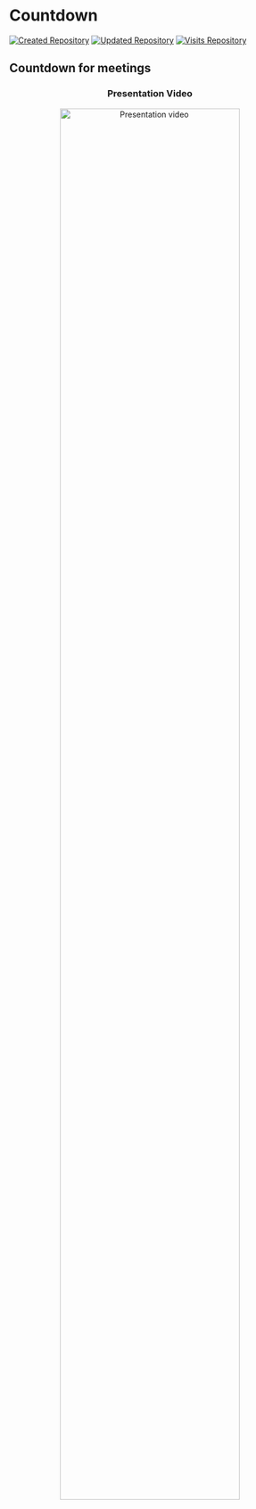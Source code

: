 # Countdown

[![Created Repository](https://badges.pufler.dev/created/Ariel-MN/countdown)](https://github.com/Ariel-MN/countdown/)
[![Updated Repository](https://badges.pufler.dev/updated/Ariel-MN/countdown)](https://github.com/Ariel-MN/countdown/)
[![Visits Repository](https://badges.pufler.dev/visits/Ariel-MN/countdown)](https://github.com/Ariel-MN/countdown/)

## Countdown for meetings

<span align="center">
  
  ### Presentation Video
  
</span>


<p align="center">
  <a href="https://ariel-mn.github.io/countdown/static/img/presentation.mp4" title="Countdown presentation" target="_blank">
    <img width="80%" src="https://ariel-mn.github.io/countdown/static/img/poster.png" alt="Presentation video" />
  </a>
</p>
